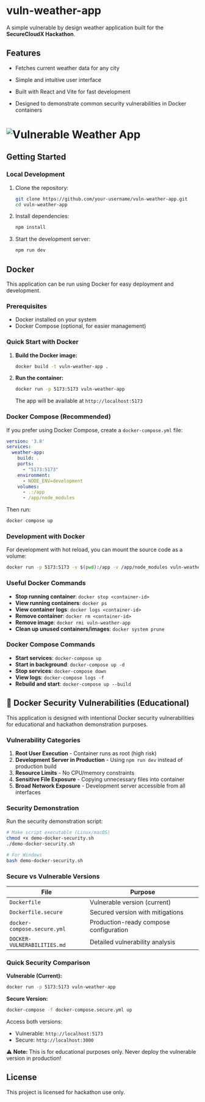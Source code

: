 # vuln-weather-app

A simple vulnerable by design weather application built for the **SecureCloudX Hackathon**.

## Features

- Fetches current weather data for any city
- Simple and intuitive user interface

- Built with React and Vite for fast development
- Designed to demonstrate common security vulnerabilities in Docker containers

# ![Vulnerable Weather App](../vuln-weather-app/src/assets/site-preview.png)

## Getting Started

### Local Development

1. Clone the repository:

    ```bash
    git clone https://github.com/your-username/vuln-weather-app.git
    cd vuln-weather-app
    ```

2. Install dependencies:

    ```bash
    npm install
    ```

3. Start the development server:

    ```bash
    npm run dev
    ```

## Docker

This application can be run using Docker for easy deployment and development.

### Prerequisites

- Docker installed on your system
- Docker Compose (optional, for easier management)

### Quick Start with Docker

1. **Build the Docker image:**

    ```bash
    docker build -t vuln-weather-app .
    ```

2. **Run the container:**

    ```bash
    docker run -p 5173:5173 vuln-weather-app
    ```

    The app will be available at `http://localhost:5173`

### Docker Compose (Recommended)

If you prefer using Docker Compose, create a `docker-compose.yml` file:

```yaml
version: '3.8'
services:
  weather-app:
    build: .
    ports:
      - "5173:5173"
    environment:
      - NODE_ENV=development
    volumes:
      - .:/app
      - /app/node_modules
```

Then run:

```bash
docker compose up
```

### Development with Docker

For development with hot reload, you can mount the source code as a volume:

```bash
docker run -p 5173:5173 -v $(pwd):/app -v /app/node_modules vuln-weather-app
```

### Useful Docker Commands

- **Stop running container**: `docker stop <container-id>`
- **View running containers**: `docker ps`
- **View container logs**: `docker logs <container-id>`
- **Remove container**: `docker rm <container-id>`
- **Remove image**: `docker rmi vuln-weather-app`
- **Clean up unused containers/images**: `docker system prune`

### Docker Compose Commands

- **Start services**: `docker-compose up`
- **Start in background**: `docker-compose up -d`
- **Stop services**: `docker-compose down`
- **View logs**: `docker-compose logs -f`
- **Rebuild and start**: `docker-compose up --build`

## 🚨 Docker Security Vulnerabilities (Educational)

This application is designed with intentional Docker security vulnerabilities for educational and hackathon demonstration purposes.

### Vulnerability Categories

1. **Root User Execution** - Container runs as root (high risk)
2. **Development Server in Production** - Using `npm run dev` instead of production build
3. **Resource Limits** - No CPU/memory constraints
4. **Sensitive File Exposure** - Copying unnecessary files into container
5. **Broad Network Exposure** - Development server accessible from all interfaces

### Security Demonstration

Run the security demonstration script:

```bash
# Make script executable (Linux/macOS)
chmod +x demo-docker-security.sh
./demo-docker-security.sh

# For Windows
bash demo-docker-security.sh
```

### Secure vs Vulnerable Versions

| File | Purpose |
|------|---------|
| `Dockerfile` | Vulnerable version (current) |
| `Dockerfile.secure` | Secured version with mitigations |
| `docker-compose.secure.yml` | Production-ready compose configuration |
| `DOCKER-VULNERABILITIES.md` | Detailed vulnerability analysis |

### Quick Security Comparison

**Vulnerable (Current):**

```bash
docker run -p 5173:5173 vuln-weather-app
```

**Secure Version:**

```bash
docker-compose -f docker-compose.secure.yml up
```

Access both versions:

- Vulnerable: `http://localhost:5173`
- Secure: `http://localhost:3000`

⚠️ **Note:** This is for educational purposes only. Never deploy the vulnerable version in production!

## License

This project is licensed for hackathon use only.
